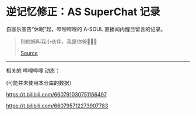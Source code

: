 # 逆记忆修正：AS SuperChat 记录
自珈乐宣告“休眠”起，哔哩哔哩的 A-SOUL 直播间内醒目留言的记录。
> 别他妈叫我小伙伴，我是你爸🖕😀🖕 
> 
> [Source](https://b23.tv/BV1Et4y1x72S)
---
相关的 哔哩哔哩 动态：

(可能并未使用本仓库的数据）

https://t.bilibili.com/660791030751166497

https://t.bilibili.com/660795712273907783

